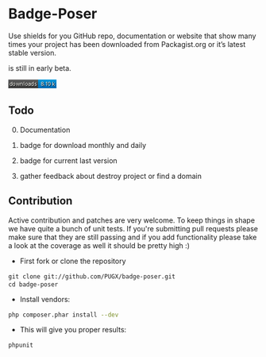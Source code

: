 Badge-Poser
===========

Use shields for you GitHub repo,
documentation or website that show many times your project has been downloaded from Packagist.org or it’s latest stable version.


is still in early beta.


[![Downloads](total.png)](https://packagist.org/)

Todo
----

0. Documentation

1. badge for download monthly and daily

2. badge for current last version

3. gather feedback about destroy project or find a domain


## Contribution

Active contribution and patches are very welcome.
To keep things in shape we have quite a bunch of unit tests. If you're submitting pull requests please
make sure that they are still passing and if you add functionality please
take a look at the coverage as well it should be pretty high :)

- First fork or clone the repository

```
git clone git://github.com/PUGX/badge-poser.git
cd badge-poser
```

- Install vendors:

``` bash
php composer.phar install --dev
```

- This will give you proper results:

``` bash
phpunit
```


